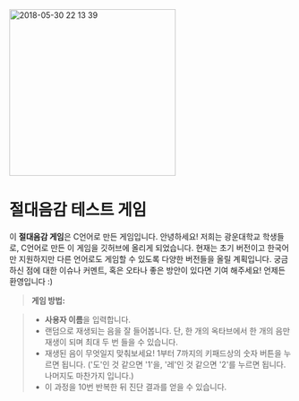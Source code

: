<img width="297" alt="2018-05-30 22 13 39" src="https://user-images.githubusercontent.com/38921656/40873359-58ce0f62-664e-11e8-8d8b-5d8a76cd67df.PNG">

# 절대음감 테스트 게임

이 **절대음감 게임**은 C언어로 만든 게임입니다.
안녕하세요! 저희는 광운대학교 학생들로, C언어로 만든 이 게임을 깃허브에 올리게 되었습니다.
현재는 초기 버전이고 한국어만 지원하지만 다른 언어로도 게임할 수 있도록 다양한 버전들을 올릴 계획입니다.
궁금하신 점에 대한 이슈나 커멘트, 혹은 오타나 좋은 방안이 있다면 기여 해주세요! 언제든 환영입니다 :)

> **게임 방법:**

>- **사용자 이름**을 입력합니다.
>- 랜덤으로 재생되는 음을 잘 들어봅니다. 단, 한 개의 옥타브에서 한 개의 음만 재생이 되며 최대 두 번 들을 수 있습니다.
>- 재생된 음이 무엇일지 맞춰보세요! 1부터 7까지의 키패드상의 숫자 버튼을 누르면 됩니다.
('도'인 것 같으면 '1'을, '레'인 것 같으면 '2'를 누르면 됩니다. 나머지도 마찬가지 입니다.)
>- 이 과정을 10번 반복한 뒤 진단 결과를 얻을 수 있습니다.
